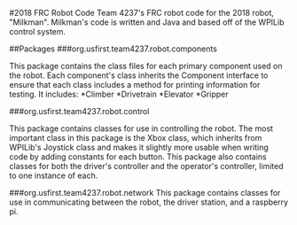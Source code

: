 #2018 FRC Robot Code
Team 4237's FRC robot code for the 2018 robot, "Milkman". Milkman's code is written and Java and based off of the WPILib control system.

##Packages
###org.usfirst.team4237.robot.components

This package contains the class files for each primary component used on the robot.
Each component's class inherits the Component interface to ensure that each class includes a method for printing information for testing.
It includes:
*Climber
*Drivetrain
*Elevator
*Gripper

###org.usfirst.team4237.robot.control

This package contains classes for use in controlling the robot.
The most important class in this package is the Xbox class, which inherits from WPILib's Joystick class and makes it slightly more usable when writing code by adding constants for each button.
This package also contains classes for both the driver's controller and the operator's controller, limited to one instance of each.

###org.usfirst.team4237.robot.network
This package contains classes for use in communicating between the robot, the driver station, and a raspberry pi.

